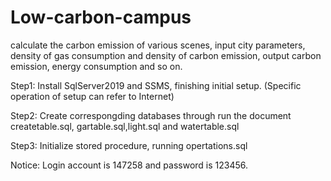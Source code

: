 # Low-carbon-campus
calculate the carbon emission of various scenes, input city parameters, density of gas consumption and density of carbon emission, output carbon emission, energy consumption and so on.

Step1: Install SqlServer2019 and SSMS, finishing initial setup. (Specific operation of setup can refer to Internet)

Step2: Create correspongding databases through run the document createtable.sql, gartable.sql,light.sql and watertable.sql

Step3: Initialize stored procedure, running opertations.sql

Notice: Login account is 147258 and password is 123456. 
